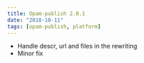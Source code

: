 ```yaml
---
title: Opam-publish 2.0.1
date: "2018-10-11"
tags: [opam-publish, platform]
---
```


* Handle descr, url and files in the rewriting
* Minor fix
